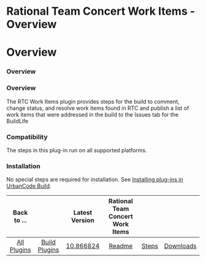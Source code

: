 
Rational Team Concert Work Items - Overview
===========================================

# Overview



### Overview




 


### Overview


The RTC Work Items plugin provides steps for the build to comment, change status, 
and resolve work items found in RTC and publish a list of work items that were addressed in the build to the Issues tab 
for the BuildLife


### Compatibility


The steps in this plug-in run on all supported platforms.


### Installation



No special steps are required for installation. See [Installing plug-ins in UrbanCode 
Build](http://www-01.ibm.com/support/knowledgecenter/#!/SS8NMD_6.1.0/com.ibm.ucbuild.doc/topics/plugin_ch.html 
"Installing plug-ins in UrbanCode Build").




|Back to ...||Latest Version|Rational Team Concert Work Items |||
| :---: | :---: | :---: | :---: | :---: | :---: |
|[All Plugins](../../index.md)|[Build Plugins](../README.md)|[10.866824](https://raw.githubusercontent.com/UrbanCode/IBM-UCB-PLUGINS/main/files/RTCWorkItems/RTC-WorkItems-10.866824.zip)|[Readme](README.md)|[Steps](steps.md)|[Downloads](downloads.md)|
